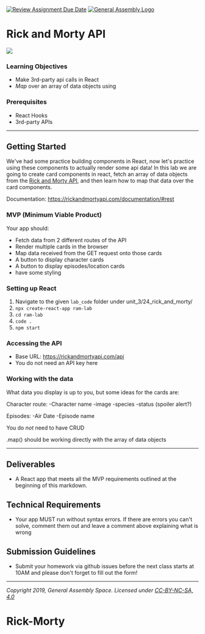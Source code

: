 [![Review Assignment Due Date](https://classroom.github.com/assets/deadline-readme-button-8d59dc4de5201274e310e4c54b9627a8934c3b88527886e3b421487c677d23eb.svg)](https://classroom.github.com/a/SFMA2juu)
[![General Assembly Logo](/ga_cog.png)](https://generalassemb.ly)

# Rick and Morty API

![](https://i.imgur.com/BmzaXeL.jpeg)


### Learning Objectives

- Make 3rd-party api calls in React
- *Map* over an array of data objects using

### Prerequisites

- React Hooks
- 3rd-party APIs

---

## Getting Started

We've had some practice building components in React, now let's practice using these components to actually render some api data! In this lab we are going to create card components in react, fetch an array of data objects from the [Rick and Morty API](https://rickandmortyapi.com/documentation/#rest), and then learn how to map that data over the card components.

Documentation: https://rickandmortyapi.com/documentation/#rest

### MVP (Minimum Viable Product)

Your app should:

- Fetch data from 2 different routes of the API 
- Render multiple cards in the browser
- Map data received from the GET request onto those cards
- A button to display character cards 
- A button to display episodes/location cards
- have some styling 

### Setting up React

1. Navigate to the given `lab_code` folder under unit_3/24_rick_and_morty/
2. `npx create-react-app ram-lab`
3. `cd ram-lab`
4. `code .`
5. `npm start`

### Accessing the API

- Base URL: <https://rickandmortyapi.com/api>
- You do not need an API key here


### Working with the data

What data you display is up to you, but some ideas for the cards are:

Character route:
-Character name
-image
-species
-status (spoiler alert?)

Episodes:
-Air Date
-Episode name

You do *not* need to have CRUD

.map() should be working directly with the array of data objects

---

## Deliverables

- A React app that meets all the MVP requirements outlined at the beginning of this markdown.

## Technical Requirements

- Your app MUST run without syntax errors. If there are errors you can't solve, comment them out and leave a comment above explaining what is wrong


## Submission Guidelines

- Submit your homework via github issues before the next class starts at 10AM and please don't forget to fill out the form!

---

*Copyright 2019, General Assembly Space. Licensed under [CC-BY-NC-SA, 4.0](https://creativecommons.org/licenses/by-nc-sa/4.0/)*
# Rick-Morty
